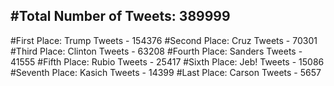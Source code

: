 #Total Number of Tweets: 389999 
---
#First Place: Trump Tweets - 154376
#Second Place: Cruz Tweets - 70301
#Third Place: Clinton Tweets - 63208
#Fourth Place: Sanders Tweets - 41555
#Fifth Place: Rubio Tweets - 25417
#Sixth Place: Jeb! Tweets - 15086
#Seventh Place: Kasich Tweets - 14399
#Last Place: Carson Tweets - 5657

